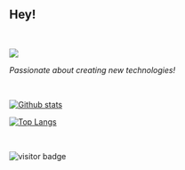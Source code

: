 ## Hey!
&nbsp;

<p>
  <img src="https://skillicons.dev/icons?i=c,linux,cpp,python,js" />
</p>

*Passionate about creating new technologies!*

&nbsp;

<a href="#">![Github stats](https://github-readme-stats.vercel.app/api?username=pandfun&show_icons=true&count_private=true&theme=rose_pine&hide_border=true)</a>

<a href="#">![Top Langs](https://github-readme-stats-lake-gamma.vercel.app/api/top-langs/?username=pandfun&layout=compact&theme=rose_pine&count_private=true&hide_border=true)</a>

&nbsp;

![visitor badge](https://visitor-badge.laobi.icu/badge?page_id=pandfun.pandfun&left_text=Profile%20Views&format=true&right_color=%23425887)

<!-- 

Custom Theme:

<a href="#">![Top Langs](https://github-readme-stats-lake-gamma.vercel.app/api/top-langs/?username=pandfun&layout=compact&title_color=fff&icon_color=79ff97&text_color=9f9f9f&bg_color=151515&count_private=true&hide_border=true)</a>
  
<a href="#">![Github stats](https://github-readme-stats.vercel.app/api?username=pandfun&show_icons=true&count_private=true&title_color=fff&icon_color=79ff97&text_color=9f9f9f&bg_color=151515&hide_border=true)</a> 



Blueberry Theme:

<a href="#">![Github stats](https://github-readme-stats.vercel.app/api?username=pandfun&show_icons=true&count_private=true&theme=blueberry&hide_border=true)</a>

<a href="#">![Top Langs](https://github-readme-stats-lake-gamma.vercel.app/api/top-langs/?username=pandfun&layout=compact&theme=blueberry&count_private=true&hide_border=true&hide=Makefile,Roff)</a>


Ayu Dark:

<a href="#">![Github stats](https://github-readme-stats.vercel.app/api?username=pandfun&show_icons=true&count_private=true&theme=ayu-mirage&hide_border=true)</a>

<a href="#">![Top Langs](https://github-readme-stats-lake-gamma.vercel.app/api/top-langs/?username=pandfun&layout=compact&theme=ayu-mirage&count_private=true&hide_border=true&hide=Makefile,Roff)</a>


-->

